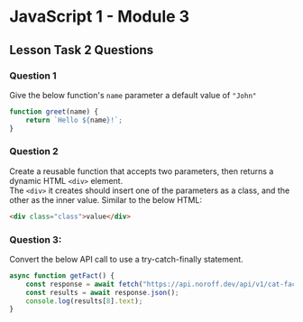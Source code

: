 # JavaScript 1 - Module 3

## Lesson Task 2 Questions

### Question 1

Give the below function's `name` parameter a default value of `"John"`

```js
function greet(name) {
    return `Hello ${name}!`;
}
```

### Question 2

Create a reusable function that accepts two parameters, then returns a dynamic HTML `<div>` element.  
The `<div>` it creates should insert one of the parameters as a class, and the other as the inner value. Similar to the below HTML:

```html
<div class="class">value</div>
```

### Question 3:

Convert the below API call to use a try-catch-finally statement.

```js
async function getFact() {
    const response = await fetch("https://api.noroff.dev/api/v1/cat-facts");
    const results = await response.json();
    console.log(results[8].text);
}
```
